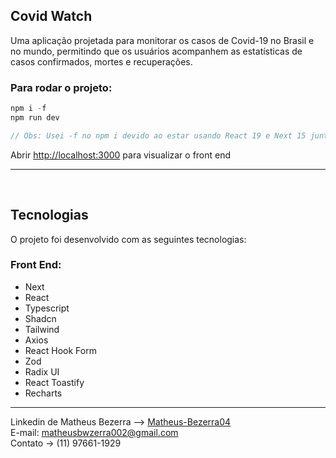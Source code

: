 ## Covid Watch

Uma aplicação projetada para monitorar os casos de Covid-19 no Brasil e no mundo, permitindo que os usuários acompanhem as estatísticas de casos confirmados, mortes e recuperações.

### Para rodar o projeto:

```javascript
npm i -f
npm run dev

// Obs: Usei -f no npm i devido ao estar usando React 19 e Next 15 junto do Shadcn que ainda não está 100% otimizado para essa versão do React, ele recomenda em alguns componentes usar o -f
```

Abrir [http://localhost:3000](http://localhost:3000) para visualizar o front end

<hr><br>

<!-- Vídeo GIF (Em breve) -->

## Tecnologias

O projeto foi desenvolvido com as seguintes tecnologias:

### Front End:
- Next
- React
- Typescript
- Shadcn
- Tailwind
- Axios
- React Hook Form
- Zod
- Radix UI
- React Toastify
- Recharts

---

Linkedin de Matheus Bezerra --> <a href="https://www.linkedin.com/in/matheus-bezerra04/">Matheus-Bezerra04</a> <br />
E-mail: <a  href="malito:matheusbwzerra002@gmail.com">matheusbwzerra002@gmail.com</a>
<br />
Contato -> (11) 97661-1929
